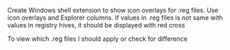 Create Windows shell extension to show icon overlays for .reg files. Use icon overlays and Explorer columns. If values in .reg files is not same with values in registry hives, it should be displayed with red cross


To view which .reg files I should apply or check for difference
